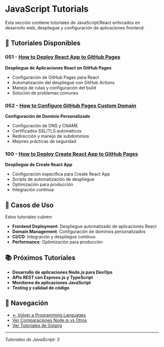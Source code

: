 # JavaScript Tutorials

Esta sección contiene tutoriales de JavaScript/React enfocados en desarrollo web, despliegue y configuración de aplicaciones frontend.

## 🎯 Tutoriales Disponibles

### 051 - [How to Deploy React App to GitHub Pages](./051-how-to-deploy-react-app-to-github-pages/)
**Despliegue de Aplicaciones React en GitHub Pages**
- Configuración de GitHub Pages para React
- Automatización del despliegue con GitHub Actions
- Manejo de rutas y configuración del build
- Solución de problemas comunes

### 052 - [How to Configure GitHub Pages Custom Domain](./052-how-to-configure-github-pages-custom-domain/)
**Configuración de Dominio Personalizado**
- Configuración de DNS y CNAME
- Certificados SSL/TLS automáticos
- Redirección y manejo de subdominios
- Mejores prácticas de seguridad

### 100 - [How to Deploy Create React App to GitHub Pages](./100-how-to-deploy-create-react-app-to-github-pages/)
**Despliegue de Create React App**
- Configuración específica para Create React App
- Scripts de automatización de despliegue
- Optimización para producción
- Integración continua

## 🚀 Casos de Uso

Estos tutoriales cubren:
- **Frontend Deployment**: Despliegue automatizado de aplicaciones React
- **Domain Management**: Configuración de dominios personalizados
- **CI/CD**: Integración y despliegue continuo
- **Performance**: Optimización para producción

## 📚 Próximos Tutoriales

- **Desarrollo de aplicaciones Node.js para DevOps**
- **APIs REST con Express.js y TypeScript**
- **Monitoreo de aplicaciones JavaScript**
- **Testing y calidad de código**

## 🔗 Navegación

- [← Volver a Programming Languages](../)
- [Ver Comparaciones Node.js vs Otros](../comparisons/)
- [Ver Tutoriales de Golang](../golang/)

---
*Tutoriales de JavaScript: 3*
